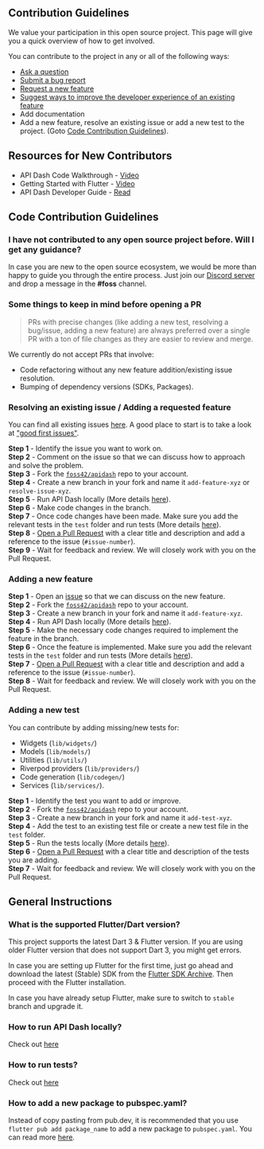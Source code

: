 ## Contribution Guidelines

We value your participation in this open source project. This page will give you a quick overview of how to get involved.

You can contribute to the project in any or all of the following ways: 

- [Ask a question](https://github.com/foss42/apidash/discussions)
- [Submit a bug report](https://github.com/foss42/apidash/issues/new/choose)
- [Request a new feature](https://github.com/foss42/apidash/issues/new/choose)
- [Suggest ways to improve the developer experience of an existing feature](https://github.com/foss42/apidash/issues/new/choose)
- Add documentation
- Add a new feature, resolve an existing issue or add a new test to the project. (Goto [Code Contribution Guidelines](#code-contribution-guidelines)).

## Resources for New Contributors

- API Dash Code Walkthrough - [Video](https://www.youtube.com/live/rIlwCTKNz-A?si=iMxTxzkpY_ySo4Ow&t=339)
- Getting Started with Flutter - [Video](https://www.youtube.com/watch?v=8K2gV1P6ZHI)
- API Dash Developer Guide - [Read](https://github.com/foss42/apidash/blob/main/doc/dev_guide/README.md)

## Code Contribution Guidelines

### I have not contributed to any open source project before. Will I get any guidance?

In case you are new to the open source ecosystem, we would be more than happy to guide you through the entire process. Just join our [Discord server](https://bit.ly/heyfoss) and drop a message in the **#foss** channel.

### Some things to keep in mind before opening a PR

> PRs with precise changes (like adding a new test, resolving a bug/issue, adding a new feature) are always preferred over a single PR with a ton of file changes as they are easier to review and merge.

We currently do not accept PRs that involve:
- Code refactoring without any new feature addition/existing issue resolution.
- Bumping of dependency versions (SDKs, Packages).

### Resolving an existing issue / Adding a requested feature

You can find all existing issues [here](https://github.com/foss42/apidash/issues). A good place to start is to take a look at ["good first issues"](https://github.com/foss42/apidash/issues?q=is%3Aissue+is%3Aopen+label%3A%22good+first+issue%22). 

**Step 1** - Identify the issue you want to work on.  
**Step 2** - Comment on the issue so that we can discuss how to approach and solve the problem.  
**Step 3** - Fork the [`foss42/apidash`](https://github.com/foss42/apidash) repo to your account.  
**Step 4** - Create a new branch in your fork and name it `add-feature-xyz` or `resolve-issue-xyz`.  
**Step 5** - Run API Dash locally (More details [here](#how-to-run-api-dash-locally)).  
**Step 6** - Make code changes in the branch.  
**Step 7** - Once code changes have been made. Make sure you add the relevant tests in the `test` folder and run tests (More details [here](#how-to-run-tests)).  
**Step 8** - [Open a Pull Request](https://help.github.com/articles/using-pull-requests/) with a clear title and description and add a reference to the issue (`#issue-number`).  
**Step 9** - Wait for feedback and review. We will closely work with you on the Pull Request.

### Adding a new feature

**Step 1** - Open an [issue](https://github.com/foss42/apidash/issues/new/choose) so that we can discuss on the new feature.  
**Step 2** - Fork the [`foss42/apidash`](https://github.com/foss42/apidash) repo to your account.  
**Step 3** - Create a new branch in your fork and name it `add-feature-xyz`.   
**Step 4** - Run API Dash locally (More details [here](#how-to-run-api-dash-locally)).  
**Step 5** - Make the necessary code changes required to implement the feature in the branch.  
**Step 6** - Once the feature is implemented. Make sure you add the relevant tests in the `test` folder and run tests (More details [here](#how-to-run-tests)).  
**Step 7** - [Open a Pull Request](https://help.github.com/articles/using-pull-requests/) with a clear title and description and add a reference to the issue (`#issue-number`).  
**Step 8** - Wait for feedback and review. We will closely work with you on the Pull Request.

### Adding a new test

You can contribute by adding missing/new tests for:
- Widgets (`lib/widgets/`)
- Models (`lib/models/`)
- Utilities (`lib/utils/`)
- Riverpod providers (`lib/providers/`)
- Code generation (`lib/codegen/`) 
- Services (`lib/services/`).

**Step 1** - Identify the test you want to add or improve.  
**Step 2** - Fork the [`foss42/apidash`](https://github.com/foss42/apidash) repo to your account.  
**Step 3** - Create a new branch in your fork and name it `add-test-xyz`.  
**Step 4** - Add the test to an existing test file or create a new test file in the `test` folder.  
**Step 5** - Run the tests locally (More details [here](#how-to-run-tests)).  
**Step 6** - [Open a Pull Request](https://help.github.com/articles/using-pull-requests/) with a clear title and description of the tests you are adding.  
**Step 7** - Wait for feedback and review. We will closely work with you on the Pull Request.

## General Instructions 

### What is the supported Flutter/Dart version?

This project supports the latest Dart 3 & Flutter version. If you are using older Flutter version that does not support Dart 3, you might get errors. 

In case you are setting up Flutter for the first time, just go ahead and download the latest (Stable) SDK from the [Flutter SDK Archive](https://docs.flutter.dev/release/archive). Then proceed with the Flutter installation.

In case you have already setup Flutter, make sure to switch to `stable` branch and upgrade it.

### How to run API Dash locally?

Check out [here](https://github.com/foss42/apidash/blob/main/doc/dev_guide/setup_run.md)

### How to run tests?

Check out [here](https://github.com/foss42/apidash/blob/main/doc/dev_guide/testing.md)

### How to add a new package to pubspec.yaml?

Instead of copy pasting from pub.dev, it is recommended that you use `flutter pub add package_name` to add a new package to `pubspec.yaml`. You can read more [here](https://docs.flutter.dev/packages-and-plugins/using-packages#adding-a-package-dependency-to-an-app-using-flutter-pub-add).
